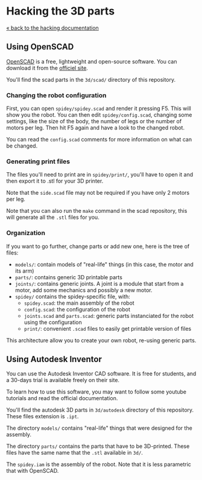# Hacking the 3D parts

[« back to the hacking documentation](hacking_3d.md)

## Using OpenSCAD

[OpenSCAD](http://www.openscad.org/) is a free, lightweight and open-source software.
You can download it from the [officiel site](http://www.openscad.org/downloads.html).

You'll find the scad parts in the `3d/scad/` directory of this repository.

### Changing the robot configuration

First, you can open `spidey/spidey.scad` and render it pressing F5. This will show
you the robot. You can then edit `spidey/config.scad`, changing some settings, like
the size of the body, the number of legs or the number of motors per leg. Then hit
F5 again and have a look to the changed robot. 

You can read the `config.scad` comments for more information on what can be changed.

### Generating print files

The files you'll need to print are in `spidey/print/`, you'll have to open it and then
export it to .stl for your 3D printer.

Note that the `side.scad` file may not be required if you have only 2 motors per leg.

Note that you can also run the `make` command in the scad repository, this will generate all the
`.stl` files for you.

### Organization

If you want to go further, change parts or add new one, here is the tree of files:

* `models/`: contain models of "real-life" things (in this case, the motor and its arm)
* `parts/`: contains generic 3D printable parts
* `joints/`: contains generic joints. A joint is a module that start from a motor, add
  some mechanics and possibly a new motor.
* `spidey/` contains the spidey-specific file, with:
  * `spidey.scad`: the main assembly of the robot
  * `config.scad`: the configuration of the robot
  * `joints.scad` and `parts.scad`: generic parts instanciated for the robot using
    the configuration
  * `print/`: convenient `.scad` files to easily get printable version of files

This architecture allow you to create your own robot, re-using generic parts.

## Using Autodesk Inventor

You can use the Autodesk Inventor CAD software. It is free for students, and a 30-days
trial is available freely on their site.

To learn how to use this software, you may want to follow some youtube tutorials and
read the official documentation.

You'll find the autodesk 3D parts in `3d/autodesk` directory of this repository. These
files extension is `.ipt`.

The directory `models/` contains "real-life" things that were designed for the assembly.

The directory `parts/` contains the parts that have to be 3D-printed. These files have the
same name that the `.stl` available in `3d/`.

The `spidey.iam` is the assembly of the robot. Note that it is less parametric that with
OpenSCAD.
